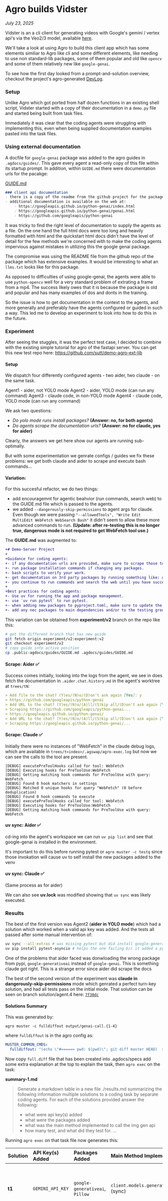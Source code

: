 # Agro builds Vidster
_July 23, 2025_

Vidster is an a cli client for generating videos with Google's gemini / vertex api's via the Veo2/3 model, available [here](https://github.com/sutt/vidstr).

We'll take a look at using Agro to build this client app which has some elements similiar to Agro like cli and some different elements, like needing to use non standard-lib packages, some of them popular and old like `opencv` and some of them relatively new like `google-genai`.

To see how the first day looked from a prompt-and-solution overview, checkout the project's agro-generated [DevLog](https://github.com/sutt/vidstr/blob/master/docs/dev-log-v1.md).

### Setup

Unlike Agro which got ported from half dozen functions in an existing shell script, Vidster started with a copy of their documentation in a `demo.py` file and started being built from task files.

Immediately it was clear that the coding agents were struggling with implementing this, even when being supplied documentation examples pasted into the task files.

### Using external documentation

A docfile for `google-genai` package was added to the agro guides in `.agdocs/guides/`. This gave every agent a read-only copy of this file within its startup prompt. In addition, within `GUIDE.md` there were documentation urls for the pacakge:

[GUIDE.md](https://github.com/sutt/vidstr/blob/master/.public-agdocs/guides/GUIDE.md)
```markdown
### client api documentation
- there is a copy of the readme from the github project for the package (https://raw.githubusercontent.com/googleapis/python-genai/refs/heads/main/README.md) in python-genai.md,
- additional documentation is available on the web at:
    - https://googleapis.github.io/python-genai/index.html
    - https://googleapis.github.io/python-genai/genai.html
    - https://github.com/googleapis/python-genai
```

It was tricky to find the right level of documentation to supply the agents as a file. On the one hand the full html docs were too long and heavily formatted with html and the quickstart html docs didn't have the level of detail for the few methods we're concerned with to make the coding agents impervious against mistakes in utilizing this the google genai package.

The compromise was using the README file from the github repo of the package which has extensive examples. It would be interesting to what an `llms.txt` looks like for this package.

As opposed to difficulties of using google-genai, the agents were able to use `python-opencv` well for a very standard problem of extrating a frame from a mp4. The success likely owes that it is because the package is old and popular and has many examples of dos and donts in the training. 

So the issue is how to get documentation in the context to the agents, and more generally and preferably have the agents configured or guided in such a way. This led me to develop an experiment to look into how to do this in the future.


### Experiment

After seeing the stuggles, it was the perfect test case, I decided to combine with the existing simple tutorial for agro of the fastapi server. You can get this new test repo here: https://github.com/sutt/demo-agro-ext-lib


#### Setup

We dispatch four differently configured agents - two aider, two claude - on the same task.

Agent1 - aider, not YOLO mode
Agent2 - aider, YOLO mode (can run any command)
Agent3 - claude code, in non-YOLO mode
Agent4 - claude code, YOLO mode (can run any command) 

We ask two questions:
- *Do yolo mode runs install packages?* **(Answer: no, for both agents)**
- *Do agents scrape the documentation urls?* **(Answer: no for claude, yes for aider)**

Clearly, the answers we get here show our agents are running sub-optimally. 

But with some experimentation we genrate configs / guides we fix these problems: we get both claude and aider to scrape and execute bash commands...

#### Variation:

For this succesful refactor, we do two things:
 - add encouragemnt for agentic beahvior (run commands, search web) to the GUIDE.md file which is passed to the agents.
 - we added `--dangerously-skip-permissions` to agent args for claude. Even though we were passing `"--allowedTools", "Write Edit MultiEdit WebFetch WebSearch Bash"` it didn't seem to allow these more advanced commands to run. **(Update: after re-testing this is no longer true, dangerous mode is not required to get WebFetch tool use.)**


The **GUIDE.md** was augmented to:
```diff
+# Demo-Server Project
+
+Guidance for coding agents:
+- if any documentation urls are provided, make sure to scrape those to obtain information on the package.
+- run package installation commands if changing any packages.
+- bash scripts to verify your work.
+- get documentation on 3rd party packages by running something like: uv run python -c "import foo; print(help(foo.bar))"
+- you continue to run commands and search the web until you have succeeded at your task.
+
+Best practices for coding agents:
+- Use uv for running the app and package management.
+- use `uv run pytest` to run pytest.
+- when adding new packages to pyproject.toml, make sure to update the environment with `uv sync --all-extras`
+- add any nec packages to main dependencies and/or to the testing group dependencies if you write tests that need those.

```

This variation can be obtained from **experiment/v2** branch on the repo like this:

```bash
# get the different branch that has new guide
git fetch origin experiment/v2:experiment:v2
git checkout experiment/v2
# copy guide into active position
cp .public-agdocs/guides/GUIDE.md .agdocs/guides/GUIDE.md
```

#### Scrape: Aider ✅
Success comes initially, looking into the logs from the agent, we see in does fetch the documentation in `.aider.chat.history.md` in the agent's worktree at `trees/tN`:

```md
> Add file to the chat? (Y)es/(N)o/(D)on't ask again [Yes]: y  
> https://github.com/googleapis/python-genai  
> Add URL to the chat? (Y)es/(N)o/(A)ll/(S)kip all/(D)on't ask again [Yes]: y  
> Scraping https://github.com/googleapis/python-genai...  
> https://googleapis.github.io/python-genai/  
> Add URL to the chat? (Y)es/(N)o/(A)ll/(S)kip all/(D)on't ask again [Yes]: y  
> Scraping https://googleapis.github.io/python-genai/...  
```

#### Scrape: Claude ✅
Initially there were no instances of "WebFetch" in the claude debug logs, which are available in `trees/t<index>/.agswap/agro-exec.log` but now we can see the calls to the tool are present.
```
[DEBUG] executePreToolHooks called for tool: WebFetch
[DEBUG] Executing hooks for PreToolUse:WebFetch
[DEBUG] Getting matching hook commands for PreToolUse with query: WebFetch
[DEBUG] Found 0 hook matchers in settings
[DEBUG] Matched 0 unique hooks for query "WebFetch" (0 before deduplication)
[DEBUG] Found 0 hook commands to execute
[DEBUG] executePreToolHooks called for tool: WebFetch
[DEBUG] Executing hooks for PreToolUse:WebFetch
[DEBUG] Getting matching hook commands for PreToolUse with query: WebFetch
```

#### uv sync: Aider ✅

cd-ing into the agent's workspace we can run `uv pip list` and see that google-genai is installed in the environment.

It's important to do this before running pytest or `agro muster -c testq` since those invokation will cause uv to self install the new packages added to the venv

#### uv sync: Claude ✅

(Same process as for aider)

We can also see **uv.lock** was modified showing that `uv sync` was likely executed.


### Results

The best of the first version was Agent2 (**aider in YOLO mode**) which had a solution which worked when a valid api key was added. And the tests all passed after some manual intervention of:
```bash
uv sync --all-extras # was missing pytest but did install google-generativeai
uv pip install pytest-asyncio # helps the one failing b/c it added a pytest.mark
```

One of the problems that aider faced was donwloading the wrong package from pypi, `google-generativeai` instead of `google-genai`. This is something claude got right. This is a strange error since aider did scrape the docs

The best of the second version of the experiment was **claude in dangerously-skip-permissions** mode which genrated a perfect turn-key solution, and had all tests pass on the initial mode. That solution can be seen on branch solution/agent.4 here: [`7f30dc`](https://github.com/sutt/demo-agro-ext-lib/commit/7f30dc2960bf263f38697f006eb639a563a9af5a)


#### Solutions Summary

This was generated by:

```
agro muster -c fulldiffout output/genai-call.{1-4}
```

where `fulldiffout` is in the agro config as:

```yaml
MUSTER_COMMON_CMDS:
  fulldiffout: "(echo \"#====== pwd: $(pwd)\"; git diff master HEAD)  >> /home/wsutt/dev/pkgs/agro/demo-ext-lib/full.diff"
```

Now copy `full.diff` file that has been created into .agdocs/specs add some extra explanation at the top to explain the task, then `agro exec` on the task: 

**summary-1.md**
>Generate a markdown table in a new file ./results.md summarizing the following information multiple solutions to a coding task by separate coding agents.
For each of the solutions provided answer the following:
>- what were  api key(s) added
>- what were the packages added
>- what was the main method implemented to call the img gen api
>- how many test, and what did they test for.
>...

Running `agro exec` on that task file now generates this:

| Solution | API Key(s) Added | Packages Added | Main Method Implemented | Tests Added |
| :--- | :--- | :--- | :--- | :--- |
| **t1** | `GEMINI_API_KEY` | `google-generativeai`, `Pillow` | `client.models.generate_images(...)` (sync) | 2 tests: success case (mocking `genai.Client` and returning a real image), and missing API key case. |
| **t2** | `GEMINI_API_KEY` | `google-generativeai` | `await client.aio.models.generate_images(...)` (async) | 2 tests: success case (mocking module-level client with `AsyncMock`), and missing API key case. |
| **t3** | `GOOGLE_API_KEY` | `google-genai`, `Pillow`, `pytest-mock` | `genai.generate_images(...)` (sync) | 5 tests, including success (image returned), missing API key, and API error. Some tests appear inconsistent with the final implementation. |
| **t4** | `GOOGLE_API_KEY` | `google-genai` | `model.generate_content(...)` (sync) | 3 tests for success, custom prompt, and API failure. **This solution does not generate an image, it returns a JSON response.** |

---

### Footnotes

- [other solution summary tables](./assets/other-summaries.md)

## Navigation

- [← Previous: ABA-6 - Docs Generation with AI](aba-6.md)
- [Case Studies Index](index.md)
- [Next: Vidstr-2 - External Packages + Agentic Commands →](aba-vidstr-2.md)